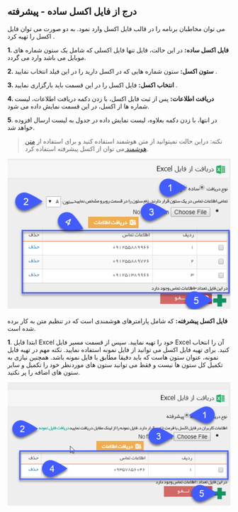 ﻿##  درج از فایل اکسل ساده - پیشرفته



می توان مخاطبان برنامه را در قالب فایل اکسل وارد نمود. به دو صورت می توان فایل اکسل را تهیه کرد .

**1. فایل اکسل ساده:** در این حالت، فایل تنها فایل اکسلی که شامل یک ستون شماره های موبایل می باشد وارد می گردد.

**2. ستون اکسل:** ستون شماره هایی که در اکسل دارید را در این فیلد انتخاب نمایید .

**3. انتخاب اکسل:** فایل اکسل را در این قسمت باید بارگزاری نمایید .

**4. دریافت اطلاعات:** پس از ثبت فایل اکسل، با زدن دکمه دریافت اطلاعات، لیست شماره ها  از اکسل، در این قسمت نمایش داده می شود.

**5**. در انتها، با زدن دکمه بعلاوه، لیست نمایش داده در جدول به لیست ارسال افزوده خواهد شد.

> نکته: دراین حالت نمیتوانید از متن هوشمند استفاده کنید و برای استفاده از [متن هوشمند ](https://github.com/1stco/PayamGostarDocs/blob/master/help%202.5.4/Marketing/matn-hoshmand/matn-hoshmand.md)می توان از اکسل پیشرفته استفاده کرد.

![](advertise-Step3SelectAudiences-bank9.png)

**فایل اکسل پیشرفته:** که شامل پارامترهای هوشمندی است که در تنظیم متن به کار برده شده است.

 **1**. ابتدا فایل Excel  خود را تهیه نمایید. سپس از قسمت مسیر فایل Excel آن را انتخاب کنید. برای تهیه فایل اکسل می توانید از فایل نمونه استفاده نمایید. نکته مهم در تهیه فایل نمونه، عنوان ستون هاست که باید دقیقا مطابق با فایل نمونه باشد. همچنین نیازی به تکمیل کل ستون ها نیست و فقط می توانید ستون های موردنظر خود را تکمیل و سایر ستون های اضافه را پر نکنید.
 
 ![](advertise-Step3SelectAudiences-bank10.png)
 
 
 
 
 
 
 
 
 
 
 
 
 
 
 
 
 
 
 
 
 
 
